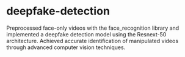 # deepfake-detection
Preprocessed face-only videos with the face_recognition library and implemented a deepfake detection model using the Resnext-50 architecture. Achieved accurate identification of manipulated videos through advanced computer vision techniques.
